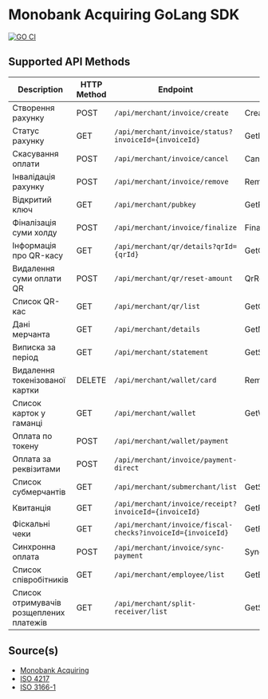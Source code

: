 Monobank Acquiring GoLang SDK
=============================
[![GO CI](https://github.com/zhooravell/mono-acquiring-go/actions/workflows/go.yml/badge.svg)](https://github.com/zhooravell/mono-acquiring-go/actions/workflows/go.yml)

## Supported API Methods

| Description                             | HTTP Method | Endpoint                                                    | Function               |
|-----------------------------------------|-------------|-------------------------------------------------------------|------------------------|
| Створення рахунку                       | POST        | `/api/merchant/invoice/create`                              | CreateInvoice()        |
| Статус рахунку                          | GET         | `/api/merchant/invoice/status?invoiceId={invoiceId}`        | GetInvoiceStatus()     |
| Скасування оплати                       | POST        | `/api/merchant/invoice/cancel`                              | CancelInvoice()        |
| Інвалідація рахунку                     | POST        | `/api/merchant/invoice/remove`                              | RemoveInvoice()        |
| Відкритий ключ                          | GET         | `/api/merchant/pubkey`                                      | GetPublicKey()         |
| Фіналізація суми холду                  | POST        | `/api/merchant/invoice/finalize`                            | FinalizeHold()         |
| Інформація про QR-касу                  | GET         | `/api/merchant/qr/details?qrId={qrId}`                      | GetQRDetails()         |
| Видалення суми оплати QR                | POST        | `/api/merchant/qr/reset-amount`                             | QrResetAmount()        |
| Список QR-кас                           | GET         | `/api/merchant/qr/list`                                     | GetQRList()            | 
| Дані мерчанта                           | GET         | `/api/merchant/details`                                     | GetMerchantDetails()   |
| Виписка за період                       | GET         | `/api/merchant/statement`                                   | GetStatement()         |
| Видалення токенізованої картки          | DELETE      | `/api/merchant/wallet/card`                                 | RemoveWalletCard()     |
| Список карток у гаманці                 | GET         | `/api/merchant/wallet`                                      | GetWalletCardList()    |
| Оплата по токену                        | POST        | `/api/merchant/wallet/payment`                              |                        |
| Оплата за реквізитами                   | POST        | `/api/merchant/invoice/payment-direct`                      |                        |
| Список субмерчантів                     | GET         | `/api/merchant/submerchant/list`                            | GetSubMerchantList()   |
| Квитанція                               | GET         | `/api/merchant/invoice/receipt?invoiceId={invoiceId}`       | GetReceipt()           |
| Фіскальні чеки                          | GET         | `/api/merchant/invoice/fiscal-checks?invoiceId={invoiceId}` | GetFiscalChecks()      |
| Синхронна оплата                        | POST        | `/api/merchant/invoice/sync-payment`                        | SyncPayment()          |
| Список співробітників                   | GET         | `/api/merchant/employee/list`                               | GetEmployeeList()      |
| Список отримувачів розщеплених платежів | GET         | `/api/merchant/split-receiver/list`                         | GetSplitReceiverList() |

## Source(s)

* [Monobank Acquiring](https://monobank.ua/api-docs)
* [ISO 4217](https://www.iso.org/iso-4217-currency-codes.html)
* [ISO 3166-1](https://www.iso.org/iso-3166-country-codes.html)